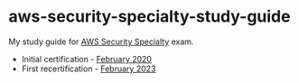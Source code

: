 # aws-security-specialty-study-guide

My study guide for [AWS Security Specialty](https://www.credly.com/badges/956db6f4-d3d2-4061-9625-1928d69e7320/public_url) exam.

* Initial certification - [February 2020](https://github.com/RaduLupan/aws-security-specialty-study-guide/blob/master/2020-aws-scs-c01-exam-study-guide.md)
* First recertification - [February 2023](https://github.com/RaduLupan/aws-security-specialty-study-guide/blob/master/2023-aws-scs-c01-exam-study-guide.md)
